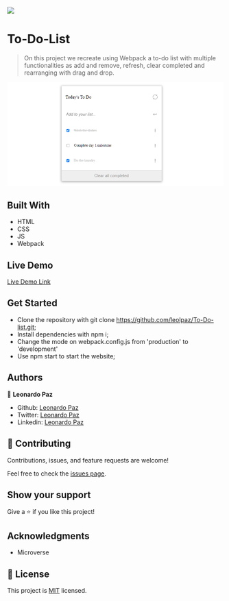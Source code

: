 ![](https://img.shields.io/badge/Microverse-blueviolet)

# To-Do-List

> On this project we recreate using Webpack a to-do list with multiple functionalities as add and remove, refresh, clear completed and rearranging with drag and drop.

![screenshot](./app_screenshot.png)

## Built With

- HTML
- CSS
- JS
- Webpack

## Live Demo

[Live Demo Link](https://leolpaz.github.io/To-Do-list/)

## Get Started

- Clone the repository with git clone https://github.com/leolpaz/To-Do-list.git;
- Install dependencies with npm i;
- Change the mode on webpack.config.js from 'production' to 'development'
- Use npm start to start the website;

## Authors

👤 **Leonardo Paz**

- Github: [Leonardo Paz](https://github.com/leolpaz)
- Twitter: [Leonardo Paz](https://twitter.com/leonardolpaz95)
- Linkedin: [Leonardo Paz](https://www.linkedin.com/in/leonardo-paz-a925611b5/)

## 🤝 Contributing

Contributions, issues, and feature requests are welcome!

Feel free to check the [issues page](../../issues/).

## Show your support

Give a ⭐️ if you like this project!

## Acknowledgments

- Microverse

## 📝 License

This project is [MIT](./MIT.md) licensed.
